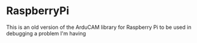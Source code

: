 # RaspberryPi
This is an old version of the ArduCAM library for Raspberry Pi to be used in debugging a problem I'm having
